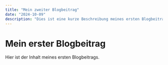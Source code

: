 ```yaml
---
title: "Mein zweiter Blogbeitrag"
date: "2024-10-09"
description: "Dies ist eine kurze Beschreibung meines ersten Blogbeitrags."
---
```


# Mein erster Blogbeitrag

Hier ist der Inhalt meines ersten Blogbeitrags.
